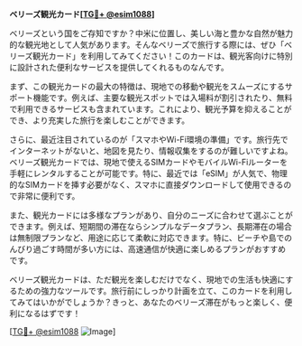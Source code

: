 **ベリーズ観光カード[[TG💪+ @esim1088](https://t.me/s/esim1088)]**

ベリーズという国をご存知ですか？中米に位置し、美しい海と豊かな自然が魅力的な観光地として人気があります。そんなベリーズで旅行する際には、ぜひ「ベリーズ観光カード」を利用してみてください！このカードは、観光客向けに特別に設計された便利なサービスを提供してくれるものなんです。

まず、この観光カードの最大の特徴は、現地での移動や観光をスムーズにするサポート機能です。例えば、主要な観光スポットでは入場料が割引されたり、無料で利用できるサービスも含まれています。これにより、観光予算を抑えることができ、より充実した旅行を楽しむことができます。

さらに、最近注目されているのが「スマホやWi-Fi環境の準備」です。旅行先でインターネットがないと、地図を見たり、情報収集をするのが難しいですよね。ベリーズ観光カードでは、現地で使えるSIMカードやモバイルWi-Fiルーターを手軽にレンタルすることが可能です。特に、最近では「eSIM」が人気で、物理的なSIMカードを挿す必要がなく、スマホに直接ダウンロードして使用できるので非常に便利です。

また、観光カードには多様なプランがあり、自分のニーズに合わせて選ぶことができます。例えば、短期間の滞在ならシンプルなデータプラン、長期滞在の場合は無制限プランなど、用途に応じて柔軟に対応できます。特に、ビーチや島でのんびり過ごす時間が多い方には、高速通信が快適に楽しめるプランがおすすめです。

ベリーズ観光カードは、ただ観光を楽しむだけでなく、現地での生活も快適にするための強力なツールです。旅行前にしっかり計画を立て、このカードを利用してみてはいかがでしょうか？きっと、あなたのベリーズ滞在がもっと楽しく、便利になるはずです！

[[TG💪+ @esim1088](https://t.me/s/esim1088) ![Image](https://i.postimg.cc/Y0z9fWf4/image.png)]